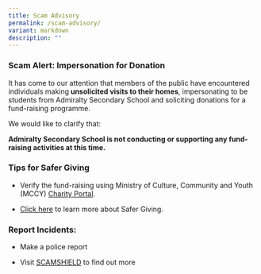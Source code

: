 ```yaml
---
title: Scam Advisory
permalink: /scam-advisory/
variant: markdown
description: ""
---
```

<h3>Scam Alert: Impersonation for Donation</h3>
<p>It has come to our attention that members of the public have encountered
individuals making<strong> unsolicited visits to their homes</strong>,
impersonating to be students from Admiralty Secondary School and soliciting
donations for a fund-raising programme.</p>
<p>We would like to clarify that:</p>
<p><strong>Admiralty Secondary School is not conducting or supporting any fund-raising activities at this time.</strong>
</p>
<p></p>
<p></p>
<h3>Tips for Safer Giving</h3>
<ul data-tight="true" class="tight">
<li>
<p>Verify the fund-raising using Ministry of Culture, Community and Youth
(MCCY) <a href="https://www.charities.gov.sg/" rel="noopener nofollow" target="_blank">Charity Portal</a>.</p>
</li>
<li>
<p><a href="https://www.charities.gov.sg/Pages/Fund-Raising/Safer-Giving.aspx" rel="noopener nofollow" target="_blank">Click here</a> to
learn more about Safer Giving.</p>
</li>
</ul>
<h3>Report Incidents:</h3>
<ul data-tight="true" class="tight">
<li>
<p>Make a police report</p>
</li>
<li>
<p>Visit <a href="https://www.scamshield.gov.sg/" rel="noopener nofollow" target="_blank">SCAMSHIELD</a> to
find out more</p>
</li>
</ul>
<p></p>